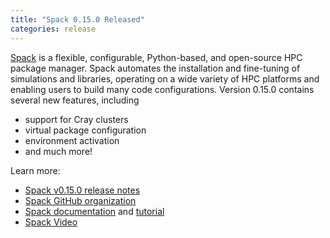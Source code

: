 ```yaml
---
title: "Spack 0.15.0 Released"
categories: release
---
```


[Spack](https://github.com/spack) is a flexible, configurable, Python-based, and open-source HPC package manager. Spack automates the installation and fine-tuning of simulations and libraries, operating on a wide variety of HPC platforms and enabling users to build many code configurations. Version 0.15.0 contains several new features, including

- support for Cray clusters
- virtual package configuration
- environment activation
- and much more!

Learn more:

- [Spack v0.15.0 release notes](https://github.com/spack/spack/releases/tag/v0.15.0)
- [Spack GitHub organization](https://github.com/spack)
- [Spack documentation](https://spack.readthedocs.io/en/latest/) and [tutorial](https://spack-tutorial.readthedocs.io/en/latest/)
- [Spack Video](https://youtu.be/D0p5xpsboK4)
